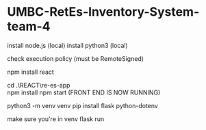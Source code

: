# UMBC-RetEs-Inventory-System-team-4

install node.js (local)
install python3 (local)

check execution policy (must be RemoteSigned)

npm install react

cd .\REACT\re-es-app\
npm install
npm start (FRONT END IS NOW RUNNING)

python3 -m venv venv
pip install flask python-dotenv

make sure you're in venv
flask run





